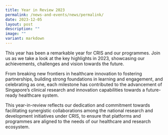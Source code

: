 ```yaml
---
title: Year in Review 2023
permalink: /news-and-events/news/permalink/
date: 2023-12-05
layout: post
description: ""
image: ""
variant: markdown
---
```

This year has been a remarkable year for CRIS and our programmes. Join us as we take a look at the key highlights in 2023, showcasing our achievements, challenges and vision towards the future. 

From breaking new frontiers in healthcare innovation to fostering partnerships, building strong foundations in learning and engagement, and celebrating as one, each milestone has contributed to the advancement of Singapore’s clinical research and innovation capabilities towards a future-ready healthcare system.  

This year-in-review reflects our dedication and commitment towards facilitating synergistic collaborations among the national research and development initiatives under CRIS, to ensure that platforms and programmes are aligned to the needs of our healthcare and research ecosystem.
